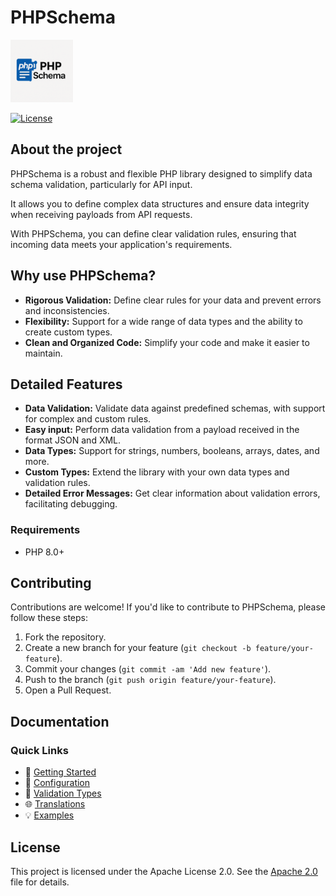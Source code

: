 # PHPSchema

<p align="left">
  <img src="assets/project-logo.png" alt="PHPSchema" width="100" height="100">
</p>

[![License](https://img.shields.io/badge/license-Apache%202.0-blue.svg)](LICENSE)

## About the project

PHPSchema is a robust and flexible PHP library designed to simplify data schema validation, particularly for API input. 

It allows you to define complex data structures and ensure data integrity when receiving payloads from API requests.

With PHPSchema, you can define clear validation rules, ensuring that incoming data meets your application's requirements.

## Why use PHPSchema?

* **Rigorous Validation:** Define clear rules for your data and prevent errors and inconsistencies.
* **Flexibility:** Support for a wide range of data types and the ability to create custom types.
* **Clean and Organized Code:** Simplify your code and make it easier to maintain.

## Detailed Features

* **Data Validation:** Validate data against predefined schemas, with support for complex and custom rules.
* **Easy input:** Perform data validation from a payload received in the format JSON and XML.
* **Data Types:** Support for strings, numbers, booleans, arrays, dates, and more.
* **Custom Types:** Extend the library with your own data types and validation rules.
* **Detailed Error Messages:** Get clear information about validation errors, facilitating debugging.

### Requirements

- PHP 8.0+

## Contributing

Contributions are welcome! If you'd like to contribute to PHPSchema, please follow these steps:

1. Fork the repository.
2. Create a new branch for your feature (`git checkout -b feature/your-feature`).
3. Commit your changes (`git commit -am 'Add new feature'`).
4. Push to the branch (`git push origin feature/your-feature`).
5. Open a Pull Request.

## Documentation

### Quick Links
- 🚀 [Getting Started](docs/getting-started.md)
- 🔧 [Configuration](docs/configuration.md)
- 🎯 [Validation Types](docs/validation-types.md)
- 🌐 [Translations](docs/translations.md)
- 💡 [Examples](demo)


## License

This project is licensed under the Apache License 2.0. 
See the [Apache 2.0](LICENSE) file for details.
